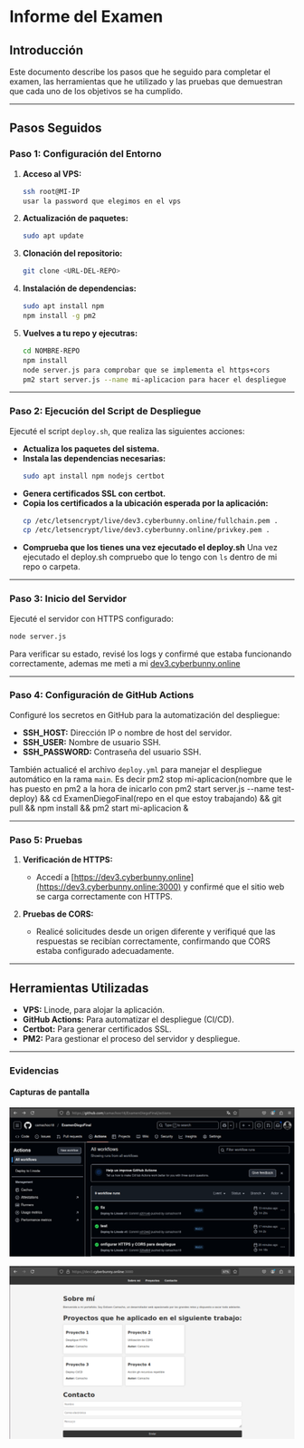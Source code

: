 # Informe del Examen

## Introducción

Este documento describe los pasos que he seguido para completar el examen, las herramientas que he utilizado y las pruebas que demuestran que cada uno de los objetivos se ha cumplido.

---

## Pasos Seguidos

### Paso 1: Configuración del Entorno

1. **Acceso al VPS:**
   ```sh
   ssh root@MI-IP
   usar la password que elegimos en el vps
   ```
2. **Actualización de paquetes:**
   ```sh
   sudo apt update
   ```
3. **Clonación del repositorio:**
   ```sh
   git clone <URL-DEL-REPO>
   
   ```
4. **Instalación de dependencias:**
   ```sh
   sudo apt install npm
   npm install -g pm2
   
   ```
5. **Vuelves a tu repo y ejecutras:**
      ```sh
   cd NOMBRE-REPO
   npm install
   node server.js para comprobar que se implementa el https+cors
   pm2 start server.js --name mi-aplicacion para hacer el despliegue
   ```
---

### Paso 2: Ejecución del Script de Despliegue

Ejecuté el script `deploy.sh`, que realiza las siguientes acciones:

- **Actualiza los paquetes del sistema.**
- **Instala las dependencias necesarias:**
  ```sh
  sudo apt install npm nodejs certbot
  ```
- **Genera certificados SSL con certbot.**
- **Copia los certificados a la ubicación esperada por la aplicación:**
  ```sh
  cp /etc/letsencrypt/live/dev3.cyberbunny.online/fullchain.pem .
  cp /etc/letsencrypt/live/dev3.cyberbunny.online/privkey.pem .
  ```
- **Comprueba que los tienes una vez ejecutado el deploy.sh**
  Una vez ejecutado el deploy.sh compruebo que lo tengo con `ls` dentro de mi repo o carpeta.

---

### Paso 3: Inicio del Servidor

Ejecuté el servidor con HTTPS configurado:

```sh
node server.js
```

Para verificar su estado, revisé los logs y confirmé que estaba funcionando correctamente, ademas me meti a mi [dev3.cyberbunny.online](https://dev3.cyberbunny.online:3000)

---

### Paso 4: Configuración de GitHub Actions

Configuré los secretos en GitHub para la automatización del despliegue:

- **SSH_HOST:** Dirección IP o nombre de host del servidor.
- **SSH_USER:** Nombre de usuario SSH.
- **SSH_PASSWORD:** Contraseña del usuario SSH.

También actualicé el archivo `deploy.yml` para manejar el despliegue automático en la rama `main`. Es decir pm2 stop mi-aplicacion(nombre que le has puesto en pm2 a la hora de inicarlo con pm2 start server.js --name test-deploy) && cd ExamenDiegoFinal(repo en el que estoy trabajando) && git pull && npm install && pm2 start mi-aplicacion &



---

### Paso 5: Pruebas

1. **Verificación de HTTPS:**
   - Accedí a [https://dev3.cyberbunny.online](https://dev3.cyberbunny.online:3000) y confirmé que el sitio web se carga correctamente con HTTPS.

2. **Pruebas de CORS:**
   - Realicé solicitudes desde un origen diferente y verifiqué que las respuestas se recibían correctamente, confirmando que CORS estaba configurado adecuadamente.

---

## Herramientas Utilizadas

- **VPS:** Linode, para alojar la aplicación.
- **GitHub Actions:** Para automatizar el despliegue (CI/CD).
- **Certbot:** Para generar certificados SSL.
- **PM2:** Para gestionar el proceso del servidor y despliegue.

---

### Evidencias

#### Capturas de pantalla

![Configuración del despliegue](image-1.png)

![Pruebas de CORS y HTTPS](image.png)


